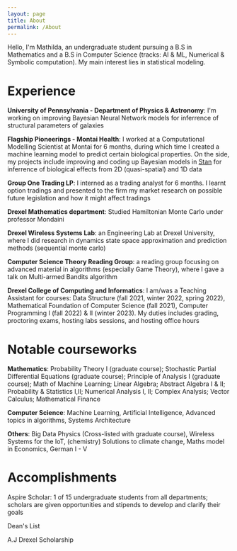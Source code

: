 ```yaml
---
layout: page
title: About
permalink: /About
---
```

Hello, I'm Mathilda, an undergraduate student pursuing a B.S in Mathematics and a B.S in Computer Science (tracks: AI & ML, Numerical & Symbolic computation). My main interest lies in statistical modeling.

# Experience

**University of Pennsylvania - Department of Physics & Astronomy**: I'm working on improving Bayesian Neural Network models for inferrence of structural parameters of galaxies

**Flagship Pioneerings - Montai Health**: I worked at a Computational Modelling Scientist at Montai for 6 months, during which time I created a machine learning model to predict certain biological properties. On the side, my projects include improving and coding up Bayesian models in [Stan](https://mc-stan.org/) for inferrence of biological effects from 2D (quasi-spatial) and 1D data

**Group One Trading LP**: I interned as a trading analyst for 6 months. I learnt option tradings and presented to the firm my market research on possible future legislation and how it might affect tradings

**Drexel Mathematics department**: Studied Hamiltonian Monte Carlo under professor Mondaini

**Drexel Wireless Systems Lab**: an Engineering Lab at Drexel University, where I did research in dynamics state space approximation and prediction methods (sequential monte carlo)

**Computer Science Theory Reading Group**: a reading group focusing on advanced material in algorithms (especially Game Theory), where I gave a talk on Multi-armed Bandits algorithm

**Drexel College of Computing and Informatics**: I am/was a Teaching Assistant for courses: Data Structure (fall 2021, winter 2022, spring 2022), Mathematical Foundation of Computer Science (fall 2021), Computer Programming I (fall 2022) & II (winter 2023). My duties includes grading, proctoring exams, hosting labs sessions, and hosting office hours

# Notable courseworks

**Mathematics**: Probability Theory I (graduate course); Stochastic Partial Differential Equations (graduate course); Principle of Analysis I (graduate course); Math of Machine Learning; Linear Algebra; Abstract Algebra I & II; Probability & Statistics I,II; Numerical Analysis I, II; Complex Analysis; Vector Calculus; Mathematical Finance

**Computer Science**: Machine Learning, Artificial Intelligence, Advanced topics in algorithms, Systems Architecture

**Others**: Big Data Physics (Cross-listed with graduate course), Wireless Systems for the IoT, (chemistry) Solutions to climate change, Maths model in Economics, German I - V

# Accomplishments

Aspire Scholar: 1 of 15 undergraduate students from all departments; scholars are given opportunities and stipends to develop and clarify their goals

Dean's List

A.J Drexel Scholarship
